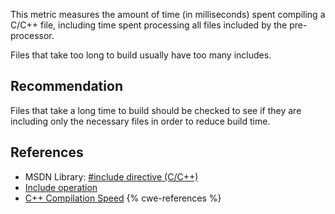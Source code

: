 This metric measures the amount of time (in milliseconds) spent compiling a C/C++ file, including time spent processing all files included by the pre-processor.

Files that take too long to build usually have too many includes.


## Recommendation
Files that take a long time to build should be checked to see if they are including only the necessary files in order to reduce build time.


## References
* MSDN Library: [\#include directive (C/C++)](https://docs.microsoft.com/en-us/cpp/preprocessor/hash-include-directive-c-cpp)
* [Include operation](http://gcc.gnu.org/onlinedocs/cpp/Include-Operation.html#Include-Operation)
* [C++ Compilation Speed](http://www.drdobbs.com/cpp/c-compilation-speed/228701711)
{% cwe-references %}
